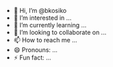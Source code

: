 - 👋 Hi, I’m @bkosiko
- 👀 I’m interested in ...
- 🌱 I’m currently learning ...
- 💞️ I’m looking to collaborate on ...
- 📫 How to reach me ...
- 😄 Pronouns: ...
- ⚡ Fun fact: ...

<!---
bkosiko/bkosiko is a ✨ special ✨ repository because its `README.md` (this file) appears on your GitHub profile.
You can click the Preview link to take a look at your changes.
--->
